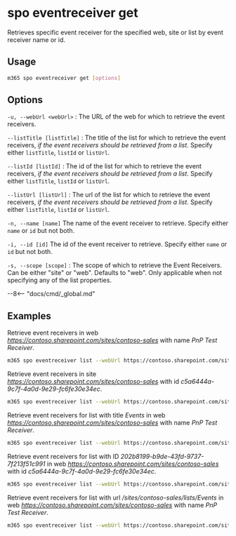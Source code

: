 # spo eventreceiver get

Retrieves specific event receiver for the specified web, site or list by event receiver name or id.

## Usage

```sh
m365 spo eventreceiver get [options]
```

## Options

`-u, --webUrl <webUrl>`
: The URL of the web for which to retrieve the event receivers.

`--listTitle [listTitle]`
: The title of the list for which to retrieve the event receivers, _if the event receivers should be retrieved from a list_.
Specify either `listTitle`, `listId` or `listUrl`.

`--listId [listId]`
: The id of the list for which to retrieve the event receivers, _if the event receivers should be retrieved from a list_.
Specify either `listTitle`, `listId` or `listUrl`.

`--listUrl [listUrl]`
: The url of the list for which to retrieve the event receivers, _if the event receivers should be retrieved from a list_.
Specify either `listTitle`, `listId` or `listUrl`.

`-n, --name [name]`
The name of the event receiver to retrieve. Specify either `name` or `id` but not both.

`-i, --id [id]`
The id of the event receiver to retrieve. Specify either `name` or `id` but not both.

`-s, --scope [scope]`
: The scope of which to retrieve the Event Receivers.
Can be either "site" or "web". Defaults to "web". Only applicable when not specifying any of the list properties.

--8<-- "docs/cmd/_global.md"

## Examples

Retrieve event receivers in web _<https://contoso.sharepoint.com/sites/contoso-sales>_ with name _PnP Test Receiver_.

```sh
m365 spo eventreceiver list --webUrl https://contoso.sharepoint.com/sites/contoso-sales --name 'PnP Test Receiver'
```

Retrieve event receivers in site _<https://contoso.sharepoint.com/sites/contoso-sales>_ with id _c5a6444a-9c7f-4a0d-9e29-fc6fe30e34ec_.

```sh
m365 spo eventreceiver list --webUrl https://contoso.sharepoint.com/sites/contoso-sales --scope site --id c5a6444a-9c7f-4a0d-9e29-fc6fe30e34ec
```

Retrieve event receivers for list with title _Events_ in web _<https://contoso.sharepoint.com/sites/contoso-sales>_ with name _PnP Test Receiver_.

```sh
m365 spo eventreceiver list --webUrl https://contoso.sharepoint.com/sites/contoso-sales --listTitle Events --name 'PnP Test Receiver'
```

Retrieve event receivers for list with ID _202b8199-b9de-43fd-9737-7f213f51c991_ in web _<https://contoso.sharepoint.com/sites/contoso-sales>_ with id _c5a6444a-9c7f-4a0d-9e29-fc6fe30e34ec_.

```sh
m365 spo eventreceiver list --webUrl https://contoso.sharepoint.com/sites/contoso-sales --listId '202b8199-b9de-43fd-9737-7f213f51c991' --id c5a6444a-9c7f-4a0d-9e29-fc6fe30e34ec
```

Retrieve event receivers for list with url _/sites/contoso-sales/lists/Events_ in web _<https://contoso.sharepoint.com/sites/contoso-sales>_ with name _PnP Test Receiver_.

```sh
m365 spo eventreceiver list --webUrl https://contoso.sharepoint.com/sites/contoso-sales --listUrl '/sites/contoso-sales/lists/Events' --name 'PnP Test Receiver'
```

